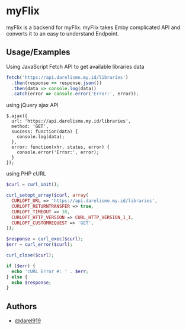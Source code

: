 
# myFlix

myFlix is a backend for myFlix. myFlix takes Emby complicated API and converts it to an easy to understand Endpoint.

## Usage/Examples
Using JavaScript Fetch API to get available libraries data
```javascript
fetch('https://api.darelisme.my.id/libraries')
  .then(response => response.json())
  .then(data => console.log(data))
  .catch(error => console.error('Error:', error));

```
using jQuery ajax API
```jquery
$.ajax({
  url: 'https://api.darelisme.my.id/libraries',
  method: 'GET',
  success: function(data) {
    console.log(data);
  },
  error: function(xhr, status, error) {
    console.error('Error:', error);
  }
});

```
using PHP cURL
```php
$curl = curl_init();

curl_setopt_array($curl, array(
  CURLOPT_URL => 'https://api.darelisme.my.id/libraries',
  CURLOPT_RETURNTRANSFER => true,
  CURLOPT_TIMEOUT => 30,
  CURLOPT_HTTP_VERSION => CURL_HTTP_VERSION_1_1,
  CURLOPT_CUSTOMREQUEST => 'GET',
));

$response = curl_exec($curl);
$err = curl_error($curl);

curl_close($curl);

if ($err) {
  echo 'cURL Error #: ' . $err;
} else {
  echo $response;
}

```




## Authors

- [@darel919](https://www.github.com/darel919)

